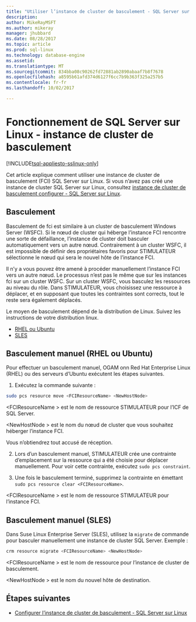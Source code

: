 ```yaml
---
title: "Utiliser l’instance de cluster de basculement - SQL Server sur Linux | Documents Microsoft"
description: 
author: MikeRayMSFT
ms.author: mikeray
manager: jhubbard
ms.date: 08/28/2017
ms.topic: article
ms.prod: sql-linux
ms.technology: database-engine
ms.assetid: 
ms.translationtype: MT
ms.sourcegitcommit: 834bba08c90262fd72881ab2890abaaf7b8f7678
ms.openlocfilehash: a8595b61afd374d6127f6cc7b9b363f325a257b5
ms.contentlocale: fr-fr
ms.lasthandoff: 10/02/2017

---
```

# <a name="operate-failover-cluster-instance---sql-server-on-linux"></a>Fonctionnement de SQL Server sur Linux - instance de cluster de basculement

[!INCLUDE[tsql-appliesto-sslinux-only](../includes/tsql-appliesto-sslinux-only.md)]

Cet article explique comment utiliser une instance de cluster de basculement (FCI) SQL Server sur Linux. Si vous n’avez pas créé une instance de cluster SQL Server sur Linux, consultez [instance de cluster de basculement configurer - SQL Server sur Linux](sql-server-linux-shared-disk-cluster-configure.md). 

## <a name="failover"></a>Basculement

Basculement de fci est similaire à un cluster de basculement Windows Server (WSFC). Si le nœud de cluster qui héberge l’instance FCI rencontre une sorte de défaillance, l’instance de cluster doit basculer automatiquement vers un autre nœud. Contrairement à un cluster WSFC, il est impossible de définir des propriétaires favoris pour STIMULATEUR sélectionne le nœud qui sera le nouvel hôte de l’instance FCI.

Il n’y a vous pouvez être amené à procéder manuellement l’instance FCI vers un autre nœud. Le processus n’est pas le même que sur les instances fci sur un cluster WSFC. Sur un cluster WSFC, vous basculez les ressources au niveau du rôle. Dans STIMULATEUR, vous choisissez une ressource à déplacer, et en supposant que toutes les contraintes sont corrects, tout le reste sera également déplacés. 

Le moyen de basculement dépend de la distribution de Linux. Suivez les instructions de votre distribution linux.

- [RHEL ou Ubuntu](#rhelFailover)
- [SLES](#slesFailover)

## <a name = "#rhelFailover"></a>Basculement manuel (RHEL ou Ubuntu)

Pour effectuer un basculement manuel, OGAM onn Red Hat Enterprise Linux (RHEL) ou des serveurs d’Ubuntu exécutent les étapes suivantes.
1.  Exécutez la commande suivante : 

   ```bash
   sudo pcs resource move <FCIResourceName> <NewHostNode> 
   ```

   \<FCIResourceName > est le nom de ressource STIMULATEUR pour l’ICF de SQL Server.

   \<NewHostNode > est le nom du nœud de cluster que vous souhaitez héberger l’instance FCI. 

   Vous n’obtiendrez tout accusé de réception.

2.  Lors d’un basculement manuel, STIMULATEUR crée une contrainte d’emplacement sur la ressource qui a été choisie pour déplacer manuellement. Pour voir cette contrainte, exécutez `sudo pcs constraint`.

3.  Une fois le basculement terminé, supprimez la contrainte en émettant `sudo pcs resource clear <FCIResourceName>`. 

\<FCIResourceName > est le nom de ressource STIMULATEUR pour l’instance FCI. 

## <a name = "#slesFailover"></a>Basculement manuel (SLES)


Dans Suse Linux Enterprise Server (SLES), utilisez la `migrate` de commande pour basculer manuellement une instance de cluster SQL Server. Exemple :

```bash
crm resource migrate <FCIResourceName> <NewHostNode>
```

\<FCIResourceName > est le nom de ressource pour l’instance de cluster de basculement. 

\<NewHostNode > est le nom du nouvel hôte de destination. 


<!---
|Distribution |Topic 
|----- |-----
|**Red Hat Enterprise Linux with HA add-on** |[Configure](sql-server-linux-shared-disk-cluster-red-hat-7-configure.md)<br/>[Operate](sql-server-linux-shared-disk-cluster-red-hat-7-operate.md)
|**SUSE Linux Enterprise Server with HA add-on** |[Configure](sql-server-linux-shared-disk-cluster-sles-configure.md)
--->

## <a name="next-steps"></a>Étapes suivantes

- [Configurer l’instance de cluster de basculement - SQL Server sur Linux](sql-server-linux-shared-disk-cluster-configure.md)

<!--Image references-->

